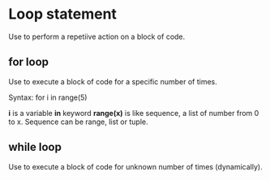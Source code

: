 # Loop statement

Use to perform a repetiive action on a block of code. 

## for loop

Use to execute a block of code for a specific number of times.

Syntax: for i in range(5)

**i** is a variable
**in** keyword
**range(x)** is like sequence, a list of number from 0 to x. Sequence can be range, list or tuple. 


## while loop

Use to execute a block of code for unknown number of times (dynamically).
